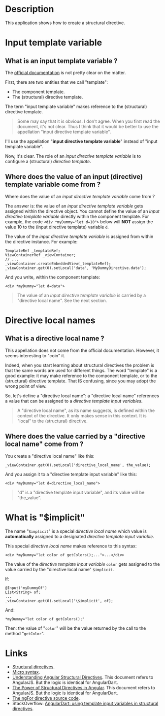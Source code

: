 # Description

This application shows how to create a structural directive.

# Input template variable

## What is an input template variable ?

The [official documentation](https://webdev.dartlang.org/angular/guide/structural-directives) is not pretty clear on the matter.

First, there are two entities that we call "template":

* The component template.
* The (structural) directive template.

The term "input template variable" makes reference to the (structural) directive template.

> Some may say that it is obvious. I don't agree. When you first read the document, it's not clear.
> Thus I think that it would be better to use the appellation "input directive template variable".

I'll use the appellation "**input directive template variable**" instead of "input template variable".

Now, it's clear. The role of an _input directive template variable_ is to configure a (structural) _directive template_.

## Where does the value of an input (directive) template variable come from ?

Where does the value of an _input directive template variable_ come from ?

The answer is: the value of an _input directive template variable_ gets assigned within the directive object.
You cannot define the value of an _input directive template variable_ directly within the component template.
For example, the code `<div *myDummy="let d=10">` below will **NOT** assign the value 10 to the (input directive template)
variable `d`.

The value of the _input directive template variable_ is assigned from within the directive instance.
For example:

    TemplateRef _templateRef;
    ViewContainerRef _viewContainer;
    // ...
    _viewContainer.createEmbeddedView(_templateRef);
    _viewContainer.get(0).setLocal('data', 'MyDummyDirective.data');

And you write, within the component template:

    <div *myDummy="let d=data">

> The value of an _input directive template variable_ is carried by a "directive local name". See the next section.

# Directive local names

## What is a directive local name ?

This appellation does not come from the official documentation. However, it seems interesting to "coin" it.

Indeed, when you start learning about structural directives the problem is that the same words are used for different
things. The word "template" is a good example: it may make reference to the component template, or to the (structural)
directive template. That IS confusing, since you may adopt the wrong point of view.

So, let's define a "directive local name": a "directive local name" references a value that can be
assigned to a _directive template input variables_.

> A "directive local name", as its name suggests, is defined within the context of the directive. It only makes sense
> in this context. It is "local" to the (structural) directive.

## Where does the value carried by a "directive local name" come from ?

You create a "directive local name" like this:

    _viewContainer.get(0).setLocal('directive_local_name', the_value);

And you assign it to a "directive template input variable" like this:

    <div *myDummy="let d=directive_local_name">

> "d" is a "directive template input variable", and its value will be "the_value".

# What is "$implicit"

The name "`$implicit`" is a special _directive local name_ which value is **automatically** assigned to a designated
_directive template input variable_.

This special _directive local name_ makes reference to this syntax:

    <div *myDummy="let color of getColors();...">...</div>

The value of the _directive template input variable_ `color` gets assigned to the value carried by the
"directive local name" `$implicit`.

If:

    @Input('myDummyOf')
    List<String> of;
    ...
    _viewContainer.get(0).setLocal('\$implicit', of);

And:

    *myDummy="let color of getColors();"

Then: the value of "`color`" will be the value returned by the call to the method "`getColor`".

# Links

* [Structural directives](https://webdev.dartlang.org/angular/guide/structural-directives).
* [Micro syntax](https://gist.github.com/mhevery/d3530294cff2e4a1b3fe15ff75d08855).
* [Understanding Angular Structural Directives](https://netbasal.com/understanding-angular-structural-directives-659acd0f67e).
  This document refers to AngularJS. But the logic is identical for AngularDart.
* [The Power of Structural Directives in Angular](https://netbasal.com/the-power-of-structural-directives-in-angular-bfe4d8c44fb1).
  This document refers to AngularJS. But the logic is identical for AngularDart.
* [The ngFor directive source code](https://github.com/dart-lang/angular/blob/master/angular/lib/src/common/directives/ng_for.dart).
* StackOverflow: [AngularDart: using template input variables in structural directives](https://stackoverflow.com/questions/53958608/angulardart-using-template-input-variables-in-structural-directives).
